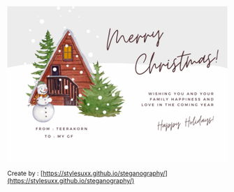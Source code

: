 
![New Year Card](image/ChristmasCard(Encode).jpg)

Create by : [https://stylesuxx.github.io/steganography/](https://stylesuxx.github.io/steganography/)
